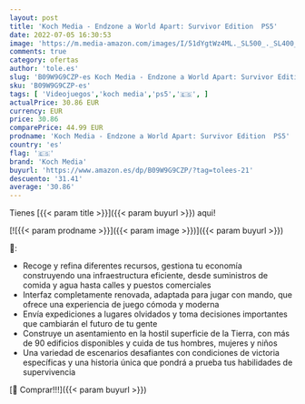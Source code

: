 ```yaml
---
layout: post
title: 'Koch Media - Endzone a World Apart: Survivor Edition  PS5'
date: 2022-07-05 16:30:53
image: 'https://m.media-amazon.com/images/I/51dYgtWz4ML._SL500_._SL400_.jpg'
comments: true
category: ofertas
author: 'tole.es'
slug: 'B09W9G9CZP-es Koch Media - Endzone a World Apart: Survivor Edition PS5'
sku: 'B09W9G9CZP-es'
tags: [ 'Videojuegos','koch media','ps5','🇪🇸', ]
actualPrice: 30.86 EUR
currency: EUR
price: 30.86
comparePrice: 44.99 EUR
prodname: 'Koch Media - Endzone a World Apart: Survivor Edition  PS5'
country: 'es'
flag: '🇪🇸'
brand: 'Koch Media'
buyurl: 'https://www.amazon.es/dp/B09W9G9CZP/?tag=tolees-21'
descuento: '31.41'
average: '30.86'
---
```


Tienes [{{< param title >}}]({{< param buyurl >}}) aqui!

[![{{< param prodname >}}]({{< param image >}})]({{< param buyurl >}})

🔎:

- Recoge y refina diferentes recursos, gestiona tu economía construyendo una infraestructura eficiente, desde suministros de comida y agua hasta calles y puestos comerciales
- Interfaz completamente renovada, adaptada para jugar con mando, que ofrece una experiencia de juego cómoda y moderna
- Envía expediciones a lugares olvidados y toma decisiones importantes que cambiarán el futuro de tu gente
- Construye un asentamiento en la hostil superficie de la Tierra, con más de 90 edificios disponibles y cuida de tus hombres, mujeres y niños
- Una variedad de escenarios desafiantes con condiciones de victoria específicas y una historia única que pondrá a prueba tus habilidades de supervivencia

[🛒 Comprar!!!]({{< param buyurl >}})

